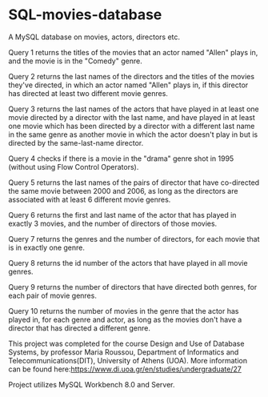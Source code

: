 # SQL-movies-database
A MySQL database on movies, actors, directors etc.

Query 1 returns the titles of the movies that an actor named "Allen" plays in, and the movie is in the "Comedy" genre.

Query 2 returns the last names of the directors and the titles of the movies they've directed, in which an actor named "Allen"  plays in, if this director has directed at least two different movie genres.

Query 3 returns the last names of the actors that have played in at least one movie directed by a director with the last name, and have played in at least one movie which has been directed by a director with a different last name in the same genre as another movie in which the actor doesn't play in but is directed by the same-last-name director.

Query 4 checks if there is a movie in the "drama" genre shot in 1995 (without using Flow Control Operators).

Query 5 returns the last names of the pairs of director that have co-directed the same movie between 2000 and 2006, as long as the directors are associated with at least 6 different movie genres. 

Query 6 returns the first and last name of the actor that has played in exactly 3 movies, and the number of directors of those movies.

Query 7 returns the genres and the number of directors, for each movie that is in exactly one genre.

Query 8 returns the id number of the actors that have played in all movie genres.

Query 9 returns the number of directors that have directed both genres, for each pair of movie genres.

Query 10 returns the number of movies in the genre that the actor has played in, for each genre and actor, as long as the movies don't have a director that has directed a different genre.

This project was completed for the course Design and Use of Database Systems, by professor Maria Roussou, Department of Informatics and Telecommunications(DIT), University of Athens (UOA). More information can be found here:https://www.di.uoa.gr/en/studies/undergraduate/27

Project utilizes MySQL Workbench 8.0 and Server.
